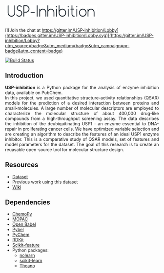 <img src=https://raw.githubusercontent.com/BeckResearchLab/USP-inhibition/master/img/usp-inhibition-logo.png alt="Mountain View" width="300px" height="40px">
</br></br>

[![Join the chat at https://gitter.im/USP-inhibition/Lobby](https://badges.gitter.im/USP-inhibition/Lobby.svg)](https://gitter.im/USP-inhibition/Lobby?utm_source=badge&utm_medium=badge&utm_campaign=pr-badge&utm_content=badge)

[![Build Status](https://travis-ci.org/BeckResearchLab/USP-inhibition.svg?branch=master)](https://travis-ci.org/BeckResearchLab/USP-inhibition?branch=master)

## Introduction

<p align="justify">
<b> USP-inhibition </b> is a Python package for the analysis of enzyme inhibition data, available on PubChem. </br>
In this project, we used quantitative structure-activity relationships (QSAR) models for the prediction of a desired interaction between proteins and small-molecules. A large number of molecular descriptors are employed to characterize the molecular structure of about 400,000 drug-like compounds from a high-throughput screening assay.
The data describes the inhibition of the deubiquitinating USP1 - an enzyme essential to DNA-repair in proliferating cancer cells. We have optimized variable selection and are creating an algorithm to describe the features of an ideal USP1 enzyme inhibitor. This is a comparative study of QSAR models, set of features and model parameters for the dataset. The goal of this research is to create an reuasable open-source tool for molecular structure design.
</p>

## Resources

* [Dataset](https://pubchem.ncbi.nlm.nih.gov/bioassay/743255)
* [Previous work using this dataset](http://www.ncbi.nlm.nih.gov/pmc/articles/PMC4427583/pdf/11693_2015_Article_9162.pdf)
* [Wiki](https://github.com/BeckResearchLab/USP-inhibition/wiki)

## Dependencies

<ul>
<li><a href="http://bioinformatics.oxfordjournals.org/content/29/8/1092.long/">
ChemoPy
</a></br>
<li><a href="http://openmopac.net/">
MOPAC
</a></br>
<li><a href="http://openbabel.org/wiki/Main_Page">
Open Babel
</a></br>
<li><a href="https://openbabel.org/docs/dev/UseTheLibrary/Python_Pybel.html">
Pybel
</a></br>
<li><a href="https://code.google.com/archive/p/pychem/">
PyChem
</a></br>
<li><a href="http://www.rdkit.org/">
RDKit
</a></br>
<li><a href="https://github.com/jundongl/scikit-feature">
Scikit-feature
</a></br>
<li> Python packages:
<ul>
<li> <a href="https://pythonhosted.org/nolearn/">
nolearn
</a></br>
<li> <a href="http://scikit-learn.org/stable/">
scikit-learn
</a></br>
<li> <a href="http://deeplearning.net/software/theano/">
Theano
</a></br>
</ul>
</ul>
